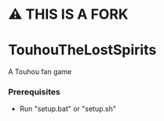 # ⚠ THIS IS A FORK
# TouhouTheLostSpirits
A Touhou fan game

### Prerequisites
* Run "setup.bat" or "setup.sh"

